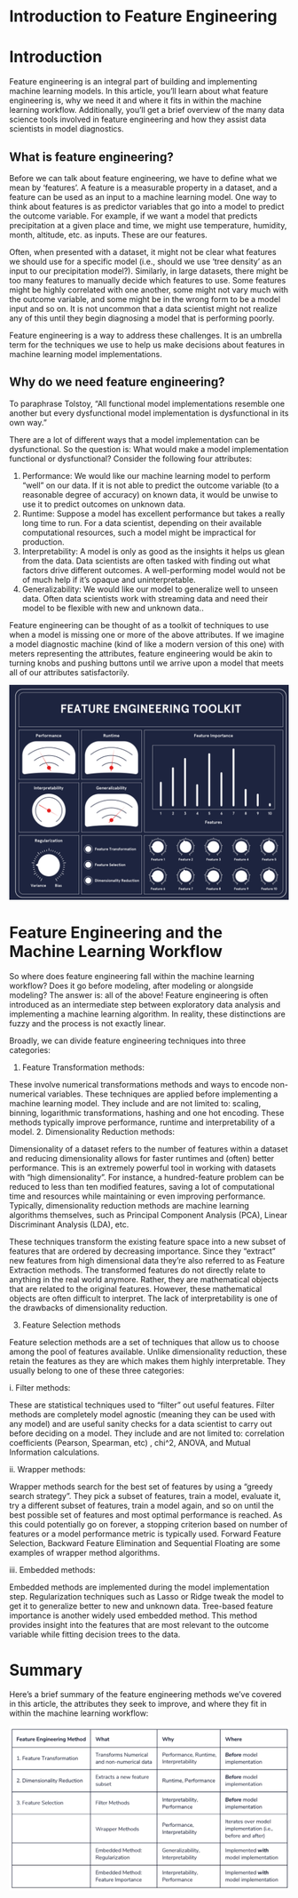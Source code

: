 # Introduction to Feature Engineering

# Introduction

Feature engineering is an integral part of building and implementing machine learning models. In this article, you’ll learn about what feature engineering is, why we need it and where it fits in within the machine learning workflow. Additionally, you’ll get a brief overview of the many data science tools involved in feature engineering and how they assist data scientists in model diagnostics.

## What is feature engineering?

Before we can talk about feature engineering, we have to define what we mean by ‘features’. A feature is a measurable property in a dataset, and a feature can be used as an input to a machine learning model. One way to think about features is as predictor variables that go into a model to predict the outcome variable. For example, if we want a model that predicts precipitation at a given place and time, we might use temperature, humidity, month, altitude, etc. as inputs. These are our features.

Often, when presented with a dataset, it might not be clear what features we should use for a specific model (i.e., should we use ‘tree density’ as an input to our precipitation model?). Similarly, in large datasets, there might be too many features to manually decide which features to use. Some features might be highly correlated with one another, some might not vary much with the outcome variable, and some might be in the wrong form to be a model input and so on. It is not uncommon that a data scientist might not realize any of this until they begin diagnosing a model that is performing poorly.

Feature engineering is a way to address these challenges. It is an umbrella term for the techniques we use to help us make decisions about features in machine learning model implementations.


## Why do we need feature engineering?
To paraphrase Tolstoy, “All functional model implementations resemble one another but every dysfunctional model implementation is dysfunctional in its own way.”

There are a lot of different ways that a model implementation can be dysfunctional. So the question is: What would make a model implementation functional or dysfunctional? Consider the following four attributes:
1. Performance:
We would like our machine learning model to perform “well” on our data. If it is not able to predict the outcome variable (to a reasonable degree of accuracy) on known data, it would be unwise to use it to predict outcomes on unknown data.
2. Runtime:
Suppose a model has excellent performance but takes a really long time to run. For a data scientist, depending on their available computational resources, such a model might be impractical for production.
4. Interpretability:
A model is only as good as the insights it helps us glean from the data. Data scientists are often tasked with finding out what factors drive different outcomes. A well-performing model would not be of much help if it’s opaque and uninterpretable.
4. Generalizability:
We would like our model to generalize well to unseen data. Often data scientists work with streaming data and need their model to be flexible with new and unknown data..

Feature engineering can be thought of as a toolkit of techniques to use when a model is missing one or more of the above attributes. If we imagine a model diagnostic machine (kind of like a modern version of this one) with meters representing the attributes, feature engineering would be akin to turning knobs and pushing buttons until we arrive upon a model that meets all of our attributes satisfactorily.

![toolkit](./img/FeatureEngToolkit.png)

# Feature Engineering and the Machine Learning Workflow

So where does feature engineering fall within the machine learning workflow? Does it go before modeling, after modeling or alongside modeling? The answer is: all of the above! Feature engineering is often introduced as an intermediate step between exploratory data analysis and implementing a machine learning algorithm. In reality, these distinctions are fuzzy and the process is not exactly linear.

Broadly, we can divide feature engineering techniques into three categories:

1. Feature Transformation methods:

These involve numerical transformations methods and ways to encode non-numerical variables. These techniques are applied before implementing a machine learning model. They include and are not limited to: scaling, binning, logarithmic transformations, hashing and one hot encoding. These methods typically improve performance, runtime and interpretability of a model.
2. Dimensionality Reduction methods:

Dimensionality of a dataset refers to the number of features within a dataset and reducing dimensionality allows for faster runtimes and (often) better performance. This is an extremely powerful tool in working with datasets with “high dimensionality”. For instance, a hundred-feature problem can be reduced to less than ten modified features, saving a lot of computational time and resources while maintaining or even improving performance. Typically, dimensionality reduction methods are machine learning algorithms themselves, such as Principal Component Analysis (PCA), Linear Discriminant Analysis (LDA), etc.

These techniques transform the existing feature space into a new subset of features that are ordered by decreasing importance. Since they “extract” new features from high dimensional data they’re also referred to as Feature Extraction methods. The transformed features do not directly relate to anything in the real world anymore. Rather, they are mathematical objects that are related to the original features. However, these mathematical objects are often difficult to interpret. The lack of interpretability is one of the drawbacks of dimensionality reduction.

3. Feature Selection methods

Feature selection methods are a set of techniques that allow us to choose among the pool of features available. Unlike dimensionality reduction, these retain the features as they are which makes them highly interpretable. They usually belong to one of these three categories:

i. Filter methods:

These are statistical techniques used to “filter” out useful features. Filter methods are completely model agnostic (meaning they can be used with any model) and are useful sanity checks for a data scientist to carry out before deciding on a model. They include and are not limited to: correlation coefficients (Pearson, Spearman, etc) , chi^2, ANOVA, and Mutual Information calculations.

ii. Wrapper methods:

Wrapper methods search for the best set of features by using a “greedy search strategy”. They pick a subset of features, train a model, evaluate it, try a different subset of features, train a model again, and so on until the best possible set of features and most optimal performance is reached. As this could potentially go on forever, a stopping criterion based on number of features or a model performance metric is typically used. Forward Feature Selection, Backward Feature Elimination and Sequential Floating are some examples of wrapper method algorithms.

iii. Embedded methods:

Embedded methods are implemented during the model implementation step. Regularization techniques such as Lasso or Ridge tweak the model to get it to generalize better to new and unknown data. Tree-based feature importance is another widely used embedded method. This method provides insight into the features that are most relevant to the outcome variable while fitting decision trees to the data.

# Summary

Here’s a brief summary of the feature engineering methods we’ve covered in this article, the attributes they seek to improve, and where they fit in within the machine learning workflow:

![workflow](./img/workflow.png)
